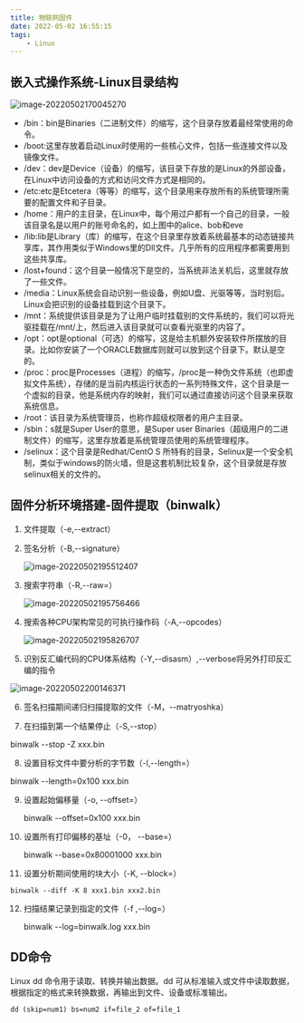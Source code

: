 ```yaml
---
title: 物联网固件
date: 2022-05-02 16:55:15
tags:
    - Linux
---
```


<!--more-->

## 嵌入式操作系统-Linux目录结构

![image-20220502170045270](https://s2.loli.net/2022/05/02/DGpcuMJIiHeNSTX.png)

- /bin：bin是Binaries（二进制文件）的缩写，这个目录存放着最经常使用的命令。
- /boot:这里存放着启动Linux时使用的一些核心文件，包括一些连接文件以及镜像文件。
- /dev：dev是Device（设备）的缩写，该目录下存放的是Linux的外部设备，在Linux中访问设备的方式和访问文件方式是相同的。
- /etc:etc是Etcetera（等等）的缩写，这个目录用来存放所有的系统管理所需要的配置文件和子目录。
- /home：用户的主目录，在Linux中，每个用过户都有一个自己的目录，一般该目录名是以用户的账号命名的，如上图中的alice、bob和eve
- /lib:lib是Library（库）的缩写，在这个目录里存放着系统最基本的动态链接共享库，其作用类似于Windows里的Dll文件。几乎所有的应用程序都需要用到这些共享库。
- /lost+found：这个目录一般情况下是空的，当系统非法关机后，这里就存放了一些文件。
- /media：Linux系统会自动识别一些设备，例如U盘、光驱等等，当时别后。Linux会把识别的设备挂载到这个目录下。
- /mnt：系统提供该目录是为了让用户临时挂载别的文件系统的，我们可以将光驱挂载在/mnt/上，然后进入该目录就可以查看光驱里的内容了。
- /opt：opt是optional（可选）的缩写，这是给主机额外安装软件所摆放的目录。比如你安装了一个ORACLE数据库则就可以放到这个目录下。默认是空的。
- /proc：proc是Processes（进程）的缩写，/proc是一种伪文件系统（也即虚拟文件系统），存储的是当前内核运行状态的一系列特殊文件，这个目录是一个虚拟的目录，他是系统内存的映射，我们可以通过直接访问这个目录来获取系统信息。
- /root：该目录为系统管理员，也称作超级权限者的用户主目录。
- /sbin：s就是Super User的意思，是Super user Binaries（超级用户的二进制文件）的缩写，这里存放着是系统管理员使用的系统管理程序。
- /selinux：这个目录是Redhat/CentO S 所特有的目录，Selinux是一个安全机制，类似于windows的防火墙，但是这套机制比较复杂，这个目录就是存放selinux相关的文件的。

## 固件分析环境搭建-固件提取（binwalk）

1. 文件提取（-e,--extract）

2. 签名分析（-B,--signature）

   ![image-20220502195512407](https://s2.loli.net/2022/05/02/ckBFj2471EPCYn5.png)

3. 搜索字符串（-R,--raw=<string>）

   ![image-20220502195756466](https://s2.loli.net/2022/05/02/bEJrW16qIO8ZCpR.png)

4. 搜索各种CPU架构常见的可执行操作码（-A,--opcodes）

   ![image-20220502195826707](https://s2.loli.net/2022/05/02/dEYCZF3MNBrSp8h.png)

5.  识别反汇编代码的CPU体系结构（-Y,--disasm）,--verbose将另外打印反汇编的指令

   ![image-20220502200146371](https://s2.loli.net/2022/05/04/MPg4GKfdtBxi2cU.png)

6.  签名扫描期间递归扫描提取的文件（-M，--matryoshka）

7.  在扫描到第一个结果停止（-S,--stop）

   binwalk --stop -Z xxx.bin

8.  设置目标文件中要分析的字节数（-l,--length=<int>）

   binwalk --length=0x100 xxx.bin

9. 设置起始偏移量（-o, --offset=<int>）

   binwalk --offset=0x100 xxx.bin

10. 设置所有打印偏移的基址（-0， --base=<int>）

    binwalk --base=0x80001000 xxx.bin 

11.  设置分析期间使用的块大小（-K, --block=<int>）

    binwalk --diff -K 8 xxx1.bin xxx2.bin

12. 扫描结果记录到指定的文件（-f ,--log=<file>）

    binwalk --log=binwalk.log xxx.bin



## DD命令

Linux dd 命令用于读取、转换并输出数据。dd 可从标准输入或文件中读取数据，根据指定的格式来转换数据，再输出到文件、设备或标准输出。

```
dd (skip=num1) bs=num2 if=file_2 of=file_1
```


